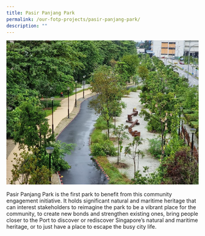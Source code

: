 ```yaml
---
title: Pasir Panjang Park
permalink: /our-fotp-projects/pasir-panjang-park/
description: ""
---
```

![](/images/PPP%20overview.jpg)

Pasir Panjang Park is the first park to benefit from this community engagement initiative. It holds significant natural and maritime heritage that can interest stakeholders to reimagine the park to be a vibrant place for the community, to create new bonds and strengthen existing ones, bring people closer to the Port to discover or rediscover Singapore’s natural and maritime heritage, or to just have a place to escape the busy city life.
